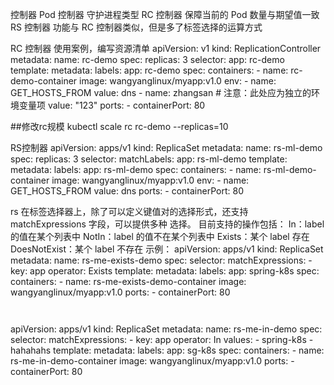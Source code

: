 控制器
	Pod 控制器
		守护进程类型
			RC 控制器
				保障当前的 Pod 数量与期望值一致
            RS 控制器
				功能与 RC 控制器类似，但是多了标签选择的运算方式


RC 控制器 使用案例，编写资源清单
apiVersion: v1
kind: ReplicationController
metadata:
  name: rc-demo
spec:
  replicas: 3
  selector:
    app: rc-demo
  template:
    metadata:
      labels:
        app: rc-demo
    spec:
      containers:
        - name: rc-demo-container
          image: wangyanglinux/myapp:v1.0
          env:
            - name: GET_HOSTS_FROM
              value: dns
            - name: zhangsan  # 注意：此处应为独立的环境变量项
              value: "123"
          ports:
            - containerPort: 80

##修改rc规模
kubectl scale rc rc-demo --replicas=10

RS控制器
apiVersion: apps/v1
kind: ReplicaSet
metadata:
  name: rs-ml-demo
spec:
  replicas: 3
  selector:
    matchLabels:
      app: rs-ml-demo
  template:
    metadata:
      labels:
        app: rs-ml-demo
    spec:
      containers:
        - name: rs-ml-demo-container
          image: wangyanglinux/myapp:v1.0
          env:
            - name: GET_HOSTS_FROM
              value: dns
          ports:
            - containerPort: 80

rs 在标签选择器上，除了可以定义键值对的选择形式，还支持 matchExpressions 字段，可以提供多种
选择。
目前支持的操作包括：
In：label 的值在某个列表中
NotIn：label 的值不在某个列表中
Exists：某个 label 存在
DoesNotExist：某个 label 不存在
示例：
apiVersion: apps/v1
kind: ReplicaSet
metadata:
  name: rs-me-exists-demo
spec:
  selector:
    matchExpressions:
      - key: app
        operator: Exists
  template:
    metadata:
      labels:
        app: spring-k8s
    spec:
      containers:
        - name: rs-me-exists-demo-container
          image: wangyanglinux/myapp:v1.0
          ports:
            - containerPort: 80


          ‌‍

apiVersion: apps/v1
kind: ReplicaSet
metadata:
  name: rs-me-in-demo
spec:
  selector:
    matchExpressions:
      - key: app
        operator: In
        values:
          - spring-k8s
          - hahahahs
  template:
    metadata:
      labels:
        app: sg-k8s
    spec:
      containers:
        - name: rs-me-in-demo-container
          image: wangyanglinux/myapp:v1.0
          ports:
            - containerPort: 80

